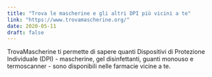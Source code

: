 ```yaml
---
title: "Trova le mascherine e gli altri DPI più vicini a te"
link: "https://www.trovamascherine.org/"
date: 2020-05-11
draft: false
---
```


TrovaMascherine ti permette di sapere quanti Dispositivi di Protezione Individuale (DPI) - mascherine, gel disinfettanti, guanti monouso e termoscanner - sono disponibili nelle farmacie vicine a te.